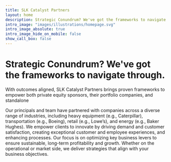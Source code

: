 ```yaml
---
title: SLK Catalyst Partners
layout: home
description: Strategic Conundrum? We've got the frameworks to navigate through.
intro_image: "images/illustrations/homepage.svg"
intro_image_absolute: true
intro_image_hide_on_mobile: false
show_call_box: false
---
```


# Strategic Conundrum? We've got the frameworks to navigate through.

With outcomes aligned, SLK Catalyst Partners brings proven frameworks to empower both private equity sponsors, their portfolio companies, and standalone

Our principals and team have partnered with companies across a diverse range of industries, including heavy equipment (e.g., Caterpillar), transportation (e.g., Boeing), retail (e.g., Lowe’s), and energy (e.g., Baker Hughes). We empower clients to innovate by driving demand and customer satisfaction, creating exceptional customer and employee experiences, and enhancing processes. Our focus is on optimizing key business levers to ensure sustainable, long-term profitability and growth. Whether on the operational or market side, we deliver strategies that align with your business objectives.